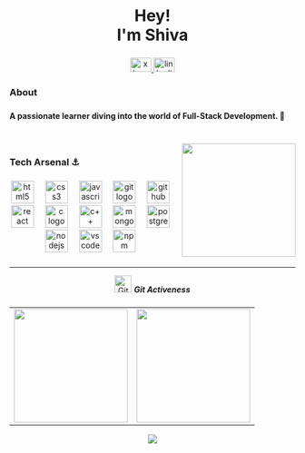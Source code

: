 ###

<h1 align="center">Hey! 
          <br>I'm Shiva</h1>

###

<div align="center">
  <a href="https://x.com/bacardi525" target="_blank">
    <img src="https://cdn.jsdelivr.net/gh/devicons/devicon/icons/twitter/twitter-original.svg" width="37" height="25" alt="x logo" />
  </a>
  <a href="https://www.linkedin.com/in/shiva-sajay-03a473288/" target="_blank">
    <img src="https://raw.githubusercontent.com/maurodesouza/profile-readme-generator/master/src/assets/icons/social/linkedin/default.svg" width="37" height="25" alt="linkedin logo" />
  </a>
  
</div>


###

<h3 align="left">About</h3>

###

<h4 align="left">A passionate learner diving into the world of Full-Stack Development. 🚀<br>

###

<br clear="both">

<img align="right" height="200" src="https://i.gifer.com/fyrV.gif"  />

###

<h3 align="left">Tech Arsenal ⚓</h3>

###

<div align="center">
  <img src="https://cdn.jsdelivr.net/gh/devicons/devicon/icons/html5/html5-original.svg" height="40" alt="html5 logo"  />
  <img width="12" />
  <img src="https://cdn.jsdelivr.net/gh/devicons/devicon/icons/css3/css3-original.svg" height="40" alt="css3 logo"  />
  <img width="12" />
  <img src="https://cdn.jsdelivr.net/gh/devicons/devicon/icons/javascript/javascript-plain.svg" height="40" alt="javascript logo"  />
  <img width="12" />
  <img src="https://cdn.jsdelivr.net/gh/devicons/devicon/icons/git/git-plain.svg" height="40" alt="git logo"  />
  <img width="12" />
  <img src="https://cdn.jsdelivr.net/gh/devicons/devicon/icons/github/github-original.svg" height="40" alt="github logo"  />
  <img width="12" />
  <img src="https://cdn.jsdelivr.net/gh/devicons/devicon/icons/react/react-original.svg" height="40" alt="react logo"  />
  <img width="12" />
  <img src="https://cdn.jsdelivr.net/gh/devicons/devicon/icons/c/c-original.svg" height="40" alt="c logo"  />
  <img width="12" />
  <img src="https://cdn.jsdelivr.net/gh/devicons/devicon/icons/cplusplus/cplusplus-original.svg" height="40" alt="c++ logo" />
  <img width="12" />
  <img src="https://cdn.jsdelivr.net/gh/devicons/devicon/icons/mongodb/mongodb-original.svg" height="40" alt="mongodb logo" />
  <img width="12" />
  <img src="https://cdn.jsdelivr.net/gh/devicons/devicon/icons/postgresql/postgresql-original.svg" height="40" alt="postgresql logo" />
  <img width="12" />
  <img src="https://cdn.jsdelivr.net/gh/devicons/devicon/icons/nodejs/nodejs-original.svg" height="40" alt="nodejs logo" />
  <img width="12" />
  <img src="https://cdn.jsdelivr.net/gh/devicons/devicon/icons/vscode/vscode-original.svg" height="40" alt="vscode logo" />
  <img width="12" />
  <img src="https://cdn.jsdelivr.net/gh/devicons/devicon/icons/npm/npm-original-wordmark.svg" height="40" alt="npm logo"  />
  <img width="12" />
</div>

###

<hr>
<p align="center">
<img src="https://media.giphy.com/media/W5eoZHPpUx9sapR0eu/giphy.gif" width="30px" alt="Git"/>&nbsp;<i><b>Git Activeness</b></i></p>

###

<table cellpadding="0">
  <tr style="padding: 0">
    <!-- GitHub Stats Card -->
    <td valign="top">
      <img height="200" src="https://github-readme-stats.vercel.app/api?username=shivaacodes&show_icons=true&theme=dark" />
    </td>
    <!-- GitHub Top Language Card -->
    <td valign="top">
      <img height="200" src="https://github-readme-stats.vercel.app/api/top-langs/?username=shivaacodes&layout=compact&theme=dark&custom_title=Languages" />
    </td>
  </tr>
</table>

<p align="center">
  <img src="https://github-readme-streak-stats.herokuapp.com?user=shivaacodes&theme=dark&show_icons=true" />
</p>



